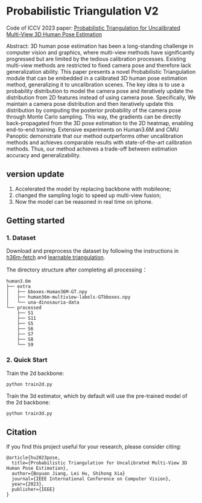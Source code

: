# Probabilistic Triangulation V2

Code of ICCV 2023 paper: [Probabilistic Triangulation for Uncalibrated Multi-View 3D Human Pose Estimation](https://arxiv.org/abs/2309.04756)

Abstract: 3D human pose estimation has been a long-standing challenge in computer vision and graphics, where multi-view methods have significantly progressed but are limited by the tedious calibration processes. Existing multi-view methods are restricted to fixed camera pose and therefore lack generalization ability. This paper presents a novel Probabilistic Triangulation module that can be embedded in a calibrated 3D human pose estimation method, generalizing it to uncalibration scenes. The key idea is to use a probability distribution to model the camera pose and iteratively update the distribution from 2D features instead of using camera pose. Specifically, We maintain a camera pose distribution and then iteratively update this distribution by computing the posterior probability of the camera pose through Monte Carlo sampling. This way, the gradients can be directly back-propagated from the 3D pose estimation to the 2D heatmap, enabling end-to-end training. Extensive experiments on Human3.6M and CMU Panoptic demonstrate that our method outperforms other uncalibration methods and achieves comparable results with state-of-the-art calibration methods. Thus, our method achieves a trade-off between estimation accuracy and generalizability.

## version update
1. Accelerated the model by replacing backbone with mobileone;
2. changed the sampling logic to speed up multi-view fusion;
3. Now the model can be reasoned in real time on iphone.

## Getting started

### 1. Dataset

Download and preprocess the dataset by following the instructions in [h36m-fetch](https://github.com/anibali/h36m-fetch) and [learnable triangulation](https://github.com/karfly/learnable-triangulation-pytorch).

The directory structure after completing all processing：

```
human3.6m
├── extra
│   ├── bboxes-Human36M-GT.npy
│   ├── human36m-multiview-labels-GTbboxes.npy
│   └── una-dinosauria-data
└── processed
    ├── S1
    ├── S11
    ├── S5
    ├── S6
    ├── S7
    ├── S8
    └── S9
```

### 2. Quick Start

Train the 2d backbone:

```python
python train2d.py
```

Train the 3d estimator, which by default will use the pre-trained model of the 2d backbone:

```python
python train3d.py
```



## Citation

If you find this project useful for your research, please consider citing:

```
@article{hu2023pose,
  title={Probabilistic Triangulation for Uncalibrated Multi-View 3D Human Pose Estimation},
  author={Boyuan Jiang, Lei Hu, Shihong Xia}
  journal={IEEE International Conference on Computer Vision},
  year={2023},
  publisher={IEEE}
}
```
